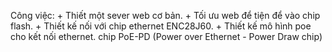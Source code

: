 Công việc:
    + Thiết một sever web cơ bản.
    + Tối ưu web để tiện để vào chip flash. 
    + Thiết kế nối với chip ethernet ENC28J60.
    + Thiết kế mô hình poe cho kết nối ethernet. chip PoE-PD (Power over Ethernet - Power Draw chip)
 
